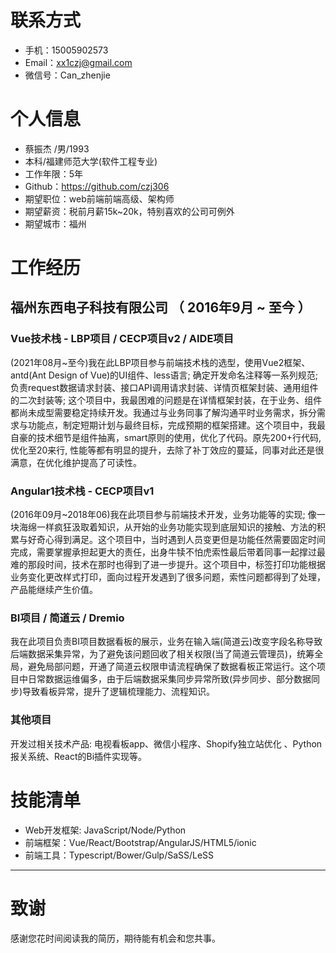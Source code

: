 # 联系方式
- 手机：15005902573
- Email：xx1czj@gmail.com 
- 微信号：Can_zhenjie

# 个人信息
 - 蔡振杰 /男/1993
 - 本科/福建师范大学(软件工程专业) 
 - 工作年限：5年
 - Github：https://github.com/czj306
 - 期望职位：web前端前端高级、架构师
 - 期望薪资：税前月薪15k~20k，特别喜欢的公司可例外
 - 期望城市：福州


# 工作经历
## 福州东西电子科技有限公司 （ 2016年9月 ~ 至今 ）

### Vue技术栈 - LBP项目 / CECP项目v2 / AIDE项目
(2021年08月~至今)我在此LBP项目参与前端技术栈的选型，使用Vue2框架、antd(Ant Design of Vue)的UI组件、less语言; 确定开发命名注释等一系列规范; 负责request数据请求封装、接口API调用请求封装、详情页框架封装、通用组件的二次封装等; 这个项目中，我最困难的问题是在详情框架封装，在于业务、组件都尚未成型需要稳定持续开发。我通过与业务同事了解沟通平时业务需求，拆分需求与功能点，制定短期计划与最终目标，完成预期的框架搭建。这个项目中，我最自豪的技术细节是组件抽离，smart原则的使用，优化了代码。原先200+行代码, 优化至20来行, 性能等都有明显的提升，去除了补丁效应的蔓延，同事对此还是很满意，在优化维护提高了可读性。


### Angular1技术栈 - CECP项目v1
(2016年09月~2018年06)我在此项目参与前端技术开发，业务功能等的实现; 像一块海绵一样疯狂汲取着知识，从开始的业务功能实现到底层知识的接触、方法的积累与好奇心得到满足。这个项目中，当时遇到人员变更但是功能任然需要固定时间完成，需要掌握承担起更大的责任，出身牛犊不怕虎索性最后带着同事一起撑过最难的那段时间，技术在那时也得到了进一步提升。这个项目中，标签打印功能根据业务变化更改样式打印，面向过程开发遇到了很多问题，索性问题都得到了处理，产品能继续产生价值。


### BI项目 / 简道云 / Dremio
我在此项目负责BI项目数据看板的展示，业务在输入端(简道云)改变字段名称导致后端数据采集异常，为了避免该问题回收了相关权限(当了简道云管理员)，统筹全局，避免局部问题，开通了简道云权限申请流程确保了数据看板正常运行。这个项目中日常数据运维偏多，由于后端数据采集同步异常所致(异步同步、部分数据同步)导致看板异常，提升了逻辑梳理能力、流程知识。


### 其他项目
开发过相关技术产品: 电视看板app、微信小程序、Shopify独立站优化 、Python报关系统、React的Bi插件实现等。

    
# 技能清单
- Web开发框架: JavaScript/Node/Python
- 前端框架：Vue/React/Bootstrap/AngularJS/HTML5/ionic
- 前端工具：Typescript/Bower/Gulp/SaSS/LeSS


---      
# 致谢
感谢您花时间阅读我的简历，期待能有机会和您共事。
      
      
